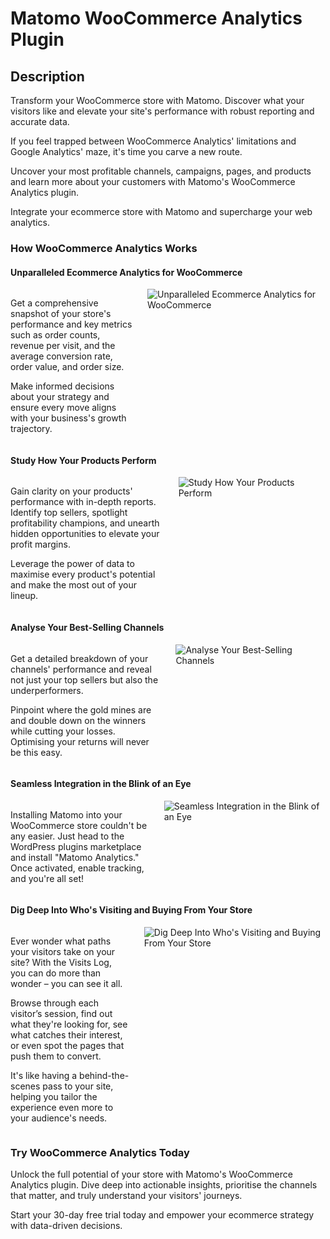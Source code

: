 # Matomo WooCommerce Analytics Plugin

## Description

Transform your WooCommerce store with Matomo. Discover what your visitors like and elevate your site's performance with robust reporting and accurate data.

If you feel trapped between WooCommerce Analytics' limitations and Google Analytics' maze, it's time you carve a new route.

Uncover your most profitable channels, campaigns, pages, and products and learn more about your customers with Matomo's WooCommerce Analytics plugin.

Integrate your ecommerce store with Matomo and supercharge your web analytics.

### How WooCommerce Analytics Works

#### Unparalleled Ecommerce Analytics for WooCommerce

<div class="main-div-readme" style="display: flex;height: auto;">
<div class="left-div-readme" style="width: 50%;">
<p>Get a comprehensive snapshot of your store's performance and key metrics such as order counts, revenue per visit, and the average conversion rate, order value, and order size.</p>
<p>Make informed decisions about your strategy and ensure every move aligns with your business's growth trajectory.</p>
</div>
<div class="right-div-readme" style="flex-grow: 1;">
<img src="https://plugins.matomo.org/img/WooCommerceAnalytics/image1.png" style="margin-left: 24px;" alt="Unparalleled Ecommerce Analytics for WooCommerce">
</div>
</div>

#### Study How Your Products Perform

<div class="main-div-readme" style="display: flex;height: auto;">
<div class="left-div-readme" style="width: 50%;">
<p>Gain clarity on your products' performance with in-depth reports. Identify top sellers, spotlight profitability champions, and unearth hidden opportunities to elevate your profit margins.</p>
<p>Leverage the power of data to maximise every product's potential and make the most out of your lineup.</p>
</div>
<div class="right-div-readme" style="flex-grow: 1;">
<img src="https://plugins.matomo.org/img/WooCommerceAnalytics/image2.jpg" style="margin-left: 24px;" alt="Study How Your Products Perform">
</div>
</div>

#### Analyse Your Best-Selling Channels

<div class="main-div-readme" style="display: flex;height: auto;">
<div class="left-div-readme" style="width: 50%;">
<p>Get a detailed breakdown of your channels' performance and reveal not just your top sellers but also the underperformers.</p>
<p>Pinpoint where the gold mines are and double down on the winners while cutting your losses. Optimising your returns will never be this easy.</p>
</div>
<div class="right-div-readme" style="flex-grow: 1;">
<img src="https://plugins.matomo.org/img/WooCommerceAnalytics/image3.jpg" style="margin-left: 24px;" alt="Analyse Your Best-Selling Channels">
</div>
</div>

#### Seamless Integration in the Blink of an Eye

<div class="main-div-readme" style="display: flex;height: auto;">
<div class="left-div-readme" style="width: 50%;">
<p>Installing Matomo into your WooCommerce store couldn't be any easier. Just head to the WordPress plugins marketplace and install "Matomo Analytics." Once activated, enable tracking, and you're all set!</p>
</div>
<div class="right-div-readme" style="flex-grow: 1;">
<img src="https://plugins.matomo.org/img/WooCommerceAnalytics/image4.png" style="margin-left: 24px;" alt="Seamless Integration in the Blink of an Eye">
</div>
</div>

#### Dig Deep Into Who's Visiting and Buying From Your Store

<div class="main-div-readme" style="display: flex;height: auto;">
<div class="left-div-readme" style="width: 50%;">
<p>Ever wonder what paths your visitors take on your site? With the Visits Log, you can do more than wonder – you can see it all.</p>
<p>Browse through each visitor’s session, find out what they're looking for, see what catches their interest, or even spot the pages that push them to convert.</p>
<p>It's like having a behind-the-scenes pass to your site, helping you tailor the experience even more to your audience's needs.</p>
</div>
<div class="right-div-readme" style="flex-grow: 1;">
<img src="https://plugins.matomo.org/img/WooCommerceAnalytics/image5.png" style="margin-left: 24px;" alt="Dig Deep Into Who's Visiting and Buying From Your Store">
</div>
</div>


### Try WooCommerce Analytics Today

Unlock the full potential of your store with Matomo's WooCommerce Analytics plugin. Dive deep into actionable insights, prioritise the channels that matter, and truly understand your visitors' journeys.

Start your 30-day free trial today and empower your ecommerce strategy with data-driven decisions.
